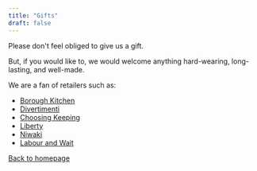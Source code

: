 ```yaml
---
title: "Gifts"
draft: false
---
```


Please don't feel obliged to give us a gift.

But, if you would like to, we would welcome anything hard-wearing, long-lasting, and well-made.

We are a fan of retailers such as:

- [Borough Kitchen](https://www.boroughkitchen.com)
- [Divertimenti](https://www.divertimenti.co.uk)
- [Choosing Keeping](https://choosingkeeping.com)
- [Liberty](https://www.libertylondon.com/uk/department/home/)
- [Niwaki](https://www.niwaki.com)
- [Labour and Wait](https://labourandwait.co.uk)

[Back to homepage](/)
